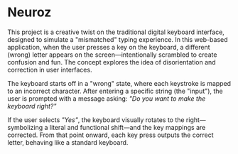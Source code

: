 # Neuroz
This project is a creative twist on the traditional digital keyboard interface, designed to simulate a "mismatched" typing experience. In this web-based application, when the user presses a key on the keyboard, a different (wrong) letter appears on the screen—intentionally scrambled to create confusion and fun. The concept explores the idea of disorientation and correction in user interfaces.

The keyboard starts off in a "wrong" state, where each keystroke is mapped to an incorrect character. After entering a specific string (the "input"), the user is prompted with a message asking:
*"Do you want to make the keyboard right?"*

If the user selects *"Yes"*, the keyboard visually rotates to the right—symbolizing a literal and functional shift—and the key mappings are corrected. From that point onward, each key press outputs the correct letter, behaving like a standard keyboard.
